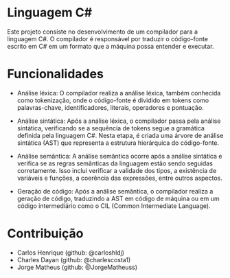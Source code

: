 # Linguagem C#

Este projeto consiste no desenvolvimento de um compilador para a linguagem C#. O compilador é responsável por traduzir o código-fonte escrito em C# em um formato que a máquina possa entender e executar.

# Funcionalidades
- Análise léxica: O compilador realiza a análise léxica, também conhecida como tokenização, onde o código-fonte é dividido em tokens como palavras-chave, identificadores, literais, operadores e pontuação.

- Análise sintática: Após a análise léxica, o compilador passa pela análise sintática, verificando se a sequência de tokens segue a gramática definida pela linguagem C#. Nesta etapa, é criada uma árvore de análise sintática (AST) que representa a estrutura hierárquica do código-fonte.

- Análise semântica: A análise semântica ocorre após a análise sintática e verifica se as regras semânticas da linguagem estão sendo seguidas corretamente. Isso inclui verificar a validade dos tipos, a existência de variáveis e funções, a coerência das expressões, entre outros aspectos.

- Geração de código: Após a análise semântica, o compilador realiza a geração de código, traduzindo a AST em código de máquina ou em um código intermediário como o CIL (Common Intermediate Language).

# Contribuição
- Carlos Henrique (github: @carloshldj)
- Charles Dayan (github: @charlescosta1)
- Jorge Matheus (github: @JorgeMatheuss)
